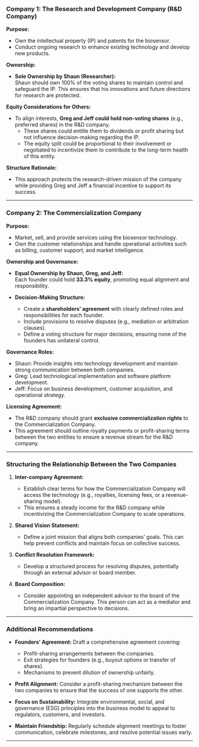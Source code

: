 ### Company 1: The Research and Development Company (R&D Company)

**Purpose:**
- Own the intellectual property (IP) and patents for the biosensor.
- Conduct ongoing research to enhance existing technology and develop new products.

**Ownership:**
- **Sole Ownership by Shaun (Researcher):**  
    Shaun should own 100% of the voting shares to maintain control and safeguard the IP. This ensures that his innovations and future directions for research are protected.

**Equity Considerations for Others:**
- To align interests, **Greg and Jeff could hold non-voting shares** (e.g., preferred shares) in the R&D company.
    - These shares could entitle them to dividends or profit sharing but not influence decision-making regarding the IP.
    - The equity split could be proportional to their involvement or negotiated to incentivize them to contribute to the long-term health of this entity.

**Structure Rationale:**
- This approach protects the research-driven mission of the company while providing Greg and Jeff a financial incentive to support its success.

---

### Company 2: The Commercialization Company

**Purpose:**
- Market, sell, and provide services using the biosensor technology.
- Own the customer relationships and handle operational activities such as billing, customer support, and market intelligence.

**Ownership and Governance:**
- **Equal Ownership by Shaun, Greg, and Jeff:**  
    Each founder could hold **33.3% equity**, promoting equal alignment and responsibility.
    
- **Decision-Making Structure:**
    - Create a **shareholders’ agreement** with clearly defined roles and responsibilities for each founder.
    - Include provisions to resolve disputes (e.g., mediation or arbitration clauses).
    - Define a voting structure for major decisions, ensuring none of the founders has unilateral control.

**Governance Roles:**
- Shaun: Provide insights into technology development and maintain strong communication between both companies.
- Greg: Lead technological implementation and software platform development.
- Jeff: Focus on business development, customer acquisition, and operational strategy.

**Licensing Agreement:**
- The R&D company should grant **exclusive commercialization rights** to the Commercialization Company.
- This agreement should outline royalty payments or profit-sharing terms between the two entities to ensure a revenue stream for the R&D company.

---

### Structuring the Relationship Between the Two Companies

1. **Inter-company Agreement:**
    - Establish clear terms for how the Commercialization Company will access the technology (e.g., royalties, licensing fees, or a revenue-sharing model).
    - This ensures a steady income for the R&D company while incentivizing the Commercialization Company to scale operations.

1. **Shared Vision Statement:**
    - Define a joint mission that aligns both companies’ goals. This can help prevent conflicts and maintain focus on collective success.

1. **Conflict Resolution Framework:**
    - Develop a structured process for resolving disputes, potentially through an external advisor or board member.

1. **Board Composition:**
    - Consider appointing an independent advisor to the board of the Commercialization Company. This person can act as a mediator and bring an impartial perspective to decisions.

---

### Additional Recommendations

- **Founders’ Agreement:** Draft a comprehensive agreement covering:
    - Profit-sharing arrangements between the companies.
    - Exit strategies for founders (e.g., buyout options or transfer of shares).
    - Mechanisms to prevent dilution of ownership unfairly.

- **Profit Alignment:** Consider a profit-sharing mechanism between the two companies to ensure that the success of one supports the other.

- **Focus on Sustainability:** Integrate environmental, social, and governance (ESG) principles into the business model to appeal to regulators, customers, and investors.

- **Maintain Friendship:** Regularly schedule alignment meetings to foster communication, celebrate milestones, and resolve potential issues early.


---
